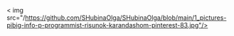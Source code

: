 < img src="/https://github.com/SHubinaOlga/SHubinaOlga/blob/main/1_pictures-pibig-info-p-programmist-risunok-karandashom-pinterest-83.jpg"/>

